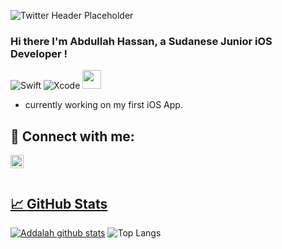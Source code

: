 ![Twitter Header Placeholder](https://github.com/Addallah/Addallah/assets/93667302/ac62b332-5998-40c0-9853-a6681fb35c79)



### Hi there I'm Abdullah Hassan, a Sudanese Junior iOS Developer !
![Swift](https://img.shields.io/badge/Swift-FA7343?style=for-the-badge&logo=swift&logoColor=white)
![Xcode](https://img.shields.io/badge/Xcode-007ACC?style=for-the-badge&logo=Xcode&logoColor=white)
<img src="https://developer.apple.com/assets/elements/icons/swiftui/swiftui-96x96_2x.png" width="30px">




-  currently working on my first iOS App.

## 🤝 Connect with me: 

<a href="https://twitter.com/iAddallah_"><img align="left" src="https://upload.wikimedia.org/wikipedia/commons/5/57/X_logo_2023_%28white%29.png" width="21px"/>

</br>
</br>

## 📈 GitHub Stats 
[![Addalah github stats](https://github-readme-stats.vercel.app/api?username=Addallah)](https://github.com/Addallah)
![Top Langs](https://github-readme-stats.vercel.app/api/top-langs/?username=Addallah)
<!--
**Addallah/Addallah** is a ✨ _special_ ✨ repository because its `README.md` (this file) appears on your GitHub profile.

Here are some ideas to get you started:

- 🔭 I’m currently working on ...
- 🌱 I’m currently learning ...
- 👯 I’m looking to collaborate on ...
- 🤔 I’m looking for help with ...
- 💬 Ask me about ...
- 📫 How to reach me: ...
- ⚡ Fun fact: ...
-->


